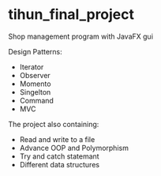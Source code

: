 # tihun_final_project
Shop management program with JavaFX gui


Design Patterns:
- Iterator
- Observer
- Momento
- Singelton
- Command
- MVC

The project also containing:
- Read and write to a file
- Advance OOP and Polymorphism
- Try and catch statemant
- Different data structures 

